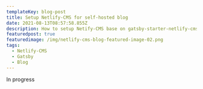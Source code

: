 ```yaml
---
templateKey: blog-post
title: Setup Netlify-CMS for self-hosted blog
date: 2021-08-13T08:57:58.855Z
description: How to setup Netify-CMS base on gatsby-starter-netlify-cms template
featuredpost: true
featuredimage: /img/netlify-cms-blog-featured-image-02.png
tags:
  - Netlify-CMS
  - Gatsby
  - Blog
---
```

In progress